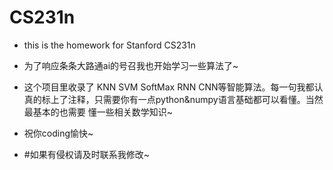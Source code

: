 # CS231n
* this is the homework for Stanford CS231n

* 为了响应条条大路通ai的号召我也开始学习一些算法了~

* 这个项目里收录了 KNN SVM SoftMax RNN CNN等智能算法。每一句我都认真的标上了注释，只需要你有一点python&numpy语言基础都可以看懂。当然最基本的也需要
懂一些相关数学知识~

* 祝你coding愉快~

* #如果有侵权请及时联系我修改~
